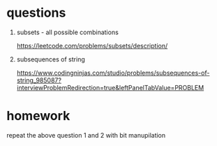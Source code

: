 # questions
 
1. subsets - all possible combinations 

    https://leetcode.com/problems/subsets/description/

2. subsequences of string

    https://www.codingninjas.com/studio/problems/subsequences-of-string_985087?interviewProblemRedirection=true&leftPanelTabValue=PROBLEM

# homework

repeat the above question 1 and 2 with bit manupilation
